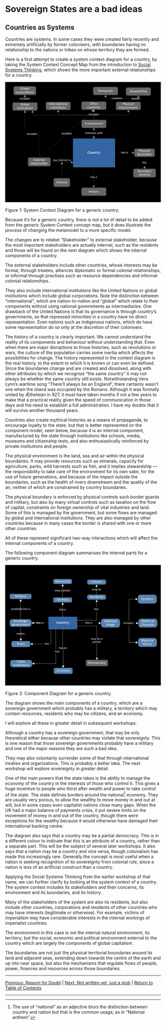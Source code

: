 # Sovereign States are a bad ideas

## Countries as Systems

Countries are systems.  In some cases they were created fairly recently and extremely artificially by former colonisers, with boundaries having no relationship to the nations or tribes on whose territory they are formed.

Here is a first attempt to create a system context diagram for a country, by taking the System Context Concept Map from the introduction to [Social Systems Thinking](socialsystemsthinking), which shows the more important external relationships for a country.

<img src="/assets/images/Generic Country System Context.jpg" alt="Generic Country System Context diagram - details in text" class=diagram />

Figure 1: System Context Diagram for a generic country.

Because it’s for a generic country, there is not a lot of detail to be added from the generic System Context concept map, but it does illustrate the process of changing the metamodel to a more specific model.

The changes are to relabel “Stakeholder” to external stakeholder, because the most important stakeholders are actually internal, such as the residents and those will be found on the next diagram which shows the internal components of a country.

The external stakeholders include other countries, whose interests may be formal, through treaties, alliances diplomatic or formal colonial relationships, or informal through practises such as resource dependencies and informal colonial relationships.

They also include international institutions like the United Nations or global institutions which include global corporations. Note the distinction between “international”, which are nation-to-nation and “global” which relate to their components without using national governments as intermediaries. One drawback of the United Nations is that its governance is through country’s governments, so that repressed minorities in a country have no direct representation. Even nations such as Indigenous nations, which do have some representation do so only at the discretion of their colonisers.

The history of a country is clearly important. We cannot understand the reality of its components and behaviour without understanding that. Even when there are major disruptions to those histories, such as revolutions or wars, the culture of the population carries some inertia which affects the possibilities for change. The history represented in the context diagram is the real history, to the extent to which it is known or can even be defined. Since the boundaries change and are created and dissolved, along with other attributes by which we recognize “the same country” it may not always be whether the same country still exists. Notwithstanding Vera Lynn’s wartime song “There’ll always be an England”, there certainly wasn’t one when the island was occupied by the Romans. Although it was formally united by Æthelstan in 927, it must have taken months if not a few years to make that a practical reality given the speed of communication in those days and the need to establish a full administration. I have my doubts that it will survive another thousand years.

Countries also create mythical histories as a means of propaganda, to encourage loyalty to the state, but that is better represented on the component model, seen below, because it is an internal component, manufactured by the state through institutions like schools, media, museums and citizenship tests, and also enthusiastically reinforced by private institutions and people.

The physical environment is the land, sea and air within the physical boundaries. It may provide resources such as minerals, capacity for agriculture, parks, wild harvests such as fish, and it implies stewardship ― the responsibility to take care of the environment for its own sake, for the use of future generations, and because of the impact outside the boundaries, such as the health of rivers downstream and the quality of the air, neither of which are constrained by country boundaries.

The physical boundary is enforced by physical controls such border guards and military, but also by many virtual controls such as taxation on the flow of capital, constraints on foreign ownership of vital industries and land. Some of this is managed by the government, but some flows are managed by global and international institutions. They are also managed by other countries because in many cases the border is shared with one or more other countries.

All of these represent significant two-way interactions which will affect the internal components of a country.

The following component diagram summarises the internal parts for a generic country.

<img src="/assets/images/Country component diagram.jpg" alt="Country component diagram - details in text" class=diagram />

Figure 2: Component Diagram for a generic country.

The diagram shows the main components of a country, which are a sovereign government which probably has a military, a territory which may contain resources, residents who may be citizens, and an economy.

I will explore all these in greater detail in subsequent workshops.

Although a country has a sovereign government, that may be only theoretical either because other countries may violate that sovereignty. This is one reason that those sovereign governments probably have a military and one of the major reasons they are such a bad idea.

They may also voluntarily surrender some of that through international treaties and organizations. This is probably a better idea. The next workshop will explore sovereignty in greater detail.

One of the main powers that the state takes is the ability to manage the economy of the country in the interests of those who control it. This gives a huge incentive to people who thirst after wealth and power to take control of the state. The state defines borders around the national[^fn1] economy. They are usually very porous, to allow the wealthy to move money in and out at will, but in some cases even capitalist nations close many gaps. When the UK had a major balance of payments crisis, it put severe limits on the movement of money in and out of the country, though there were exceptions for the wealthy because it would otherwise have damaged their international banking centre.

The diagram also says that a country may be a partial democracy. This is in a different colour to indicate that this is an attribute of a country, rather than a separate part.  This will be the subject of several later workshops. It also says that a nation may be a country and vice versa, though colonialism has made this increasingly rare. Generally the concept is most useful when a nation is seeking recognition of its sovereignty from colonial rule, since a nation is less of an artificial construct than a country.

Applying the Social Systems Thinking from the earlier workshop of that name, we can further clarify by looking at the system context of a country. The system context includes its stakeholders and their concerns, its environment and its boundaries, and its history.

Many of the stakeholders of the system are also its residents, but also include other countries, corporations and residents of other countries who may have interests (legitimate or otherwise). For example, victims of imperialism may have considerable interests in the internal workings of imperialist countries.

The environment in this case is not the internal natural environment, its territory, but the social, economic and political environment external to the country which are largely the components of global capitalism.

The boundaries are not just the physical territorial boundaries around its land and adjacent seas, extending down towards the centre of the earth and up into near space, but also the mechanisms that regulate flows of people, power, finances and resources across those boundaries.

***
[Previous: Reason for Doubt](reasonfordoubt) \| [Next: Not written yet, just a stub](stub) \| [Return to Table of Contents](./index)

***
[^fn1]: The use of “national” as an adjective blurs the distinction between country and nation but that is the common usage, as in “National anthem”.
